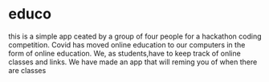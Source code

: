 # educo 
this is a simple app ceated by a group of four people for a hackathon coding competition.
Covid has moved online education to our computers in the form of online education. We, as students,have to keep track of online classes  and links. We have made an app that will reming you of when there are classes




